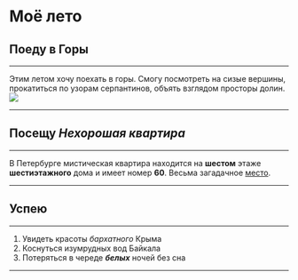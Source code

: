 # Моё лето

## Поеду в **Горы**
***
Этим летом хочу поехать в горы. Смогу посмотреть на сизые вершины, прокатиться по узорам серпантинов, объять взглядом просторы долин.
![](111.jpg)
***

## Посещу _**Нехорошая квартира**_
***
В Петербурге мистическая квартира находится на **шестом** этаже **шестиэтажного** дома и имеет номер **60**. Весьма загадачное [место](https://yandex.ru/maps/-/CCUJZIcN1A).
***

## Успею
***
1. Увидеть красоты _бархатного_ Крыма
2. Коснуться изумрудных вод Байкала
3. Потеряться в череде _**белых**_ ночей без сна
***
